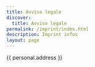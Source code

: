 ```yaml
---
title: Avviso legale
discover:
  title: Avviso legale
permalink: /imprint/index.html
description: Imprint infos
layout: page
---
```


{{ personal.address }}
